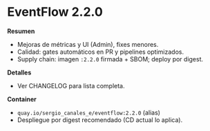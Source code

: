 # EventFlow 2.2.0

**Resumen**
- Mejoras de métricas y UI (Admin), fixes menores.
- Calidad: gates automáticos en PR y pipelines optimizados.
- Supply chain: imagen `:2.2.0` firmada + SBOM; deploy por digest.

**Detalles**
- Ver CHANGELOG para lista completa.

**Container**
- `quay.io/sergio_canales_e/eventflow:2.2.0` (alias)
- Despliegue por digest recomendado (CD actual lo aplica).
